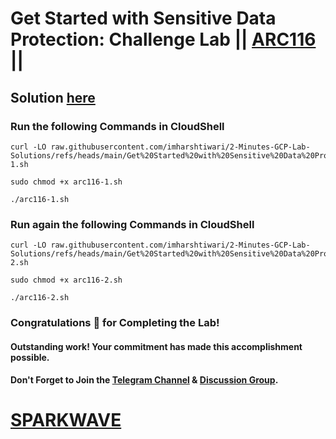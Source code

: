 # Get Started with Sensitive Data Protection: Challenge Lab || [ARC116](https://www.cloudskillsboost.google/focuses/64782?parent=catalog) ||

## Solution [here](https://youtu.be/9sWZC466FQk)

### Run the following Commands in CloudShell

```
curl -LO raw.githubusercontent.com/imharshtiwari/2-Minutes-GCP-Lab-Solutions/refs/heads/main/Get%20Started%20with%20Sensitive%20Data%20Protection%20Challenge%20Lab/arc116-1.sh

sudo chmod +x arc116-1.sh

./arc116-1.sh
```

### Run again the following Commands in CloudShell

```
curl -LO raw.githubusercontent.com/imharshtiwari/2-Minutes-GCP-Lab-Solutions/refs/heads/main/Get%20Started%20with%20Sensitive%20Data%20Protection%20Challenge%20Lab/arc116-2.sh

sudo chmod +x arc116-2.sh

./arc116-2.sh
```

### Congratulations 🎉 for Completing the Lab!  

#### Outstanding work! Your commitment has made this accomplishment possible.

#### Don't Forget to Join the [Telegram Channel](https://t.me/sparkwave.01) & [Discussion Group](https://t.me/sparkwave.01chats).  

# [SPARKWAVE](https://www.youtube.com/@sparkwave.01)  
